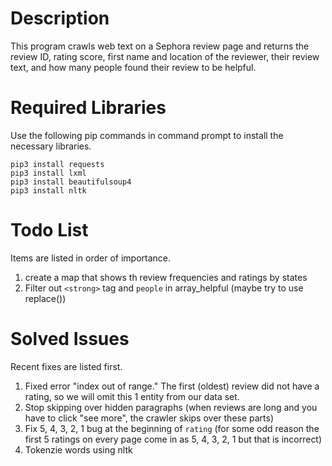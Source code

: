 # Description 
This program crawls web text on a Sephora review page and returns the review ID, rating score, first name and location of the reviewer, their review text, and how many people found their review to be helpful. 
# Required Libraries 
Use the following pip commands in command prompt to install the necessary libraries. 
```
pip3 install requests 
pip3 install lxml
pip3 install beautifulsoup4
pip3 install nltk
```
# Todo List
Items are listed in order of importance. 
1. create a map that shows th review frequencies and ratings by states
2. Filter out `<strong>` tag and `people` in array_helpful (maybe try to use replace())
# Solved Issues
Recent fixes are listed first. 
1. Fixed error "index out of range." The first (oldest) review did not have a rating, so we will omit this 1 entity from our data set. 
2. Stop skipping over hidden paragraphs (when reviews are long and you have to click "see more", the crawler skips over these parts)
3. Fix 5, 4, 3, 2, 1 bug at the beginning of `rating` (for some odd reason the first 5 ratings on every page come in as 5, 4, 3, 2, 1 but that is incorrect)
4. Tokenzie words using nltk
 
